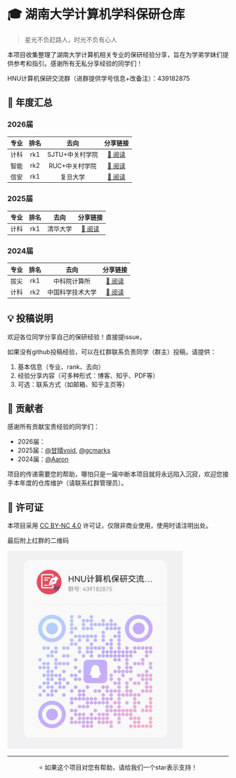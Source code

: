# 🎓 湖南大学计算机学科保研仓库

> 星光不负赶路人，时光不负有心人

本项目收集整理了湖南大学计算机相关专业的保研经验分享，旨在为学弟学妹们提供参考和指引。感谢所有无私分享经验的同学们！

HNU计算机保研交流群（进群提供学号信息+改备注）：439182875

## 📅 年度汇总

### 2026届
| 专业 | 排名 |      去向       |                          分享链接                          |
| :--: | :--: | :-------------: | :--------------------------------------------------------: |
| 计科 | rk1  | SJTU+中关村学院 | [📖 阅读](https://zhuanlan.zhihu.com/p/1951402364398461456) |
| 智能 | rk2  | RUC+中关村学院  | [📖 阅读](https://zhuanlan.zhihu.com/p/1951285345363693688) |
| 信安 | rk1  | 复旦大学  | [📖 阅读](https://zhuanlan.zhihu.com/p/1954605653470455007) |

### 2025届
| 专业 | 排名 |   去向   |                         分享链接                         |
| :--: | :--: | :------: | :------------------------------------------------------: |
| 计科 | rk1  | 清华大学 | [📖 阅读](https://wolfvoid.github.io/2024/09/29/Bao-Yan/) |

### 2024届
| 专业 | 排名 |       去向       |                           分享链接                           |
| :--: | :--: | :--------------: | :----------------------------------------------------------: |
| 拔尖 | rk1  |   中科院计算所   | [📖 阅读](https://blog.csdn.net/qq_51945248/article/details/131876538) |
| 计科 | rk2  | 中国科学技术大学 | [📖 阅读](https://blog.csdn.net/Aaron503/article/details/133496148) |

## 💡 投稿说明

欢迎各位同学分享自己的保研经验！直接提issue， 

如果没有github投稿经验，可以在红群联系负责同学（群主）投稿，请提供：

1. 基本信息（专业、rank、去向）
2. 经验分享内容（可多种形式：博客、知乎、PDF等）
3. 可选：联系方式（如邮箱、知乎主页等）

## 🤝 贡献者

感谢所有贡献宝贵经验的同学们：

- 2026届：
- 2025届：[@甘晴void](https://github.com/wolfvoid), [@gcmarks](https://github.com/gcmarks)
- 2024届：[@Aaron](https://github.com/A-Y-1)

项目的传递需要您的帮助，哪怕只是一届中断本项目就将永远陷入沉寂，欢迎您接手本年度的仓库维护（请联系红群管理员）。

## 📜 许可证

本项目采用 [CC BY-NC 4.0](https://creativecommons.org/licenses/by-nc/4.0/) 许可证，仅限非商业使用，使用时请注明出处。

最后附上红群的二维码

<img src="imgs/RedGroup.jpg" width="400" height="450">

---

<p align="center">
⭐ 如果这个项目对您有帮助，请给我们一个star表示支持！
</p>

